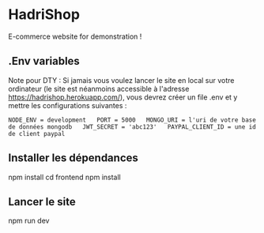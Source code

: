 # HadriShop

E-commerce website for demonstration !


## .Env variables

Note pour DTY : Si jamais vous voulez lancer le site en local sur votre ordinateur (le site est néanmoins accessible à l'adresse https://hadrishop.herokuapp.com/), vous devrez créer un file .env et y mettre les configurations suivantes : 

``NODE_ENV = development  
PORT = 5000  
MONGO_URI = l'uri de votre base de données mongodb  
JWT_SECRET = 'abc123'  
PAYPAL_CLIENT_ID = une id de client paypal  
``

## Installer les dépendances 
npm install
cd frontend
npm install

## Lancer le site 
npm run dev 
